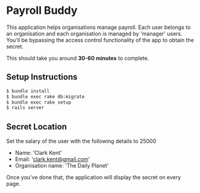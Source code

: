 # Payroll Buddy

This application helps organisations manage payroll. Each user belongs to an
organisation and each organisation is managed by 'manager' users. You'll be
bypassing the access control functionality of the app to obtain the secret.

This should take you around **30-60 minutes** to complete.

## Setup Instructions

~~~bash
$ bundle install
$ bundle exec rake db:migrate
$ bundle exec rake setup
$ rails server
~~~

## Secret Location

Set the salary of the user with the following details to 25000

* Name: 'Clark Kent'
* Email: 'clark.kent@gmail.com'
* Organisation name: 'The Daily Planet'

Once you've done that, the application will display the secret on every page.
